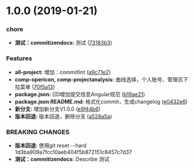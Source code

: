 # 1.0.0 (2019-01-21)


### chore

* **测试：commitizendocs:** 测试 ([73183b3](https://github.com/LGDHuaOPER/data_analysis-React/commit/73183b3))


### Features

* **all-project:** 增加：commitlint ([a9c71e2](https://github.com/LGDHuaOPER/data_analysis-React/commit/a9c71e2))
* **comp-opericon, comp-projectanalysis:** 曲线选择，个人账号、管理员下拉菜单 ([70f5a13](https://github.com/LGDHuaOPER/data_analysis-React/commit/70f5a13))
* **package.json:** [[D增加提交信息Angular规范 ([b19ae21](https://github.com/LGDHuaOPER/data_analysis-React/commit/b19ae21))
* **package.json README.md:** 格式化commit，生成changelog ([e0432e6](https://github.com/LGDHuaOPER/data_analysis-React/commit/e0432e6))
* **新分支:** 增加新分支V1.0.0 ([e9f44b6](https://github.com/LGDHuaOPER/data_analysis-React/commit/e9f44b6))
* **版本回退:** 版本回退，删除分支 ([a528a5a](https://github.com/LGDHuaOPER/data_analysis-React/commit/a528a5a))


### BREAKING CHANGES

* **版本回退:** 使用git reset --hard 1d3ba909a7fcc10aeb404f5b872151c8457c7d37
* **测试：commitizendocs:** Describe 测试




